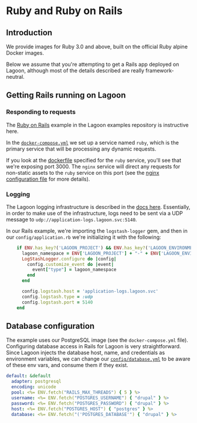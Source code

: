 # Ruby and Ruby on Rails

## Introduction

We provide images for Ruby 3.0 and above, built on the official Ruby alpine Docker images.

Below we assume that you're attempting to get a Rails app deployed on Lagoon, although most of the details described are really framework-neutral.

## Getting Rails running on Lagoon

### Responding to requests

The [Ruby on Rails](https://github.com/lagoon-examples/ruby-on-rails) example in the Lagoon examples repository is instructive here.

In the [`docker-compose.yml`](https://github.com/lagoon-examples/ruby-on-rails/blob/main/docker-compose.yml) we set up a service named `ruby`, which is the primary service that will be processing any dynamic requests.

If you look at the [dockerfile](https://github.com/lagoon-examples/ruby-on-rails/blob/main/lagoon/ruby.dockerfile) specified for the `ruby` service, you'll see that we're exposing port 3000. The `nginx` service will direct any requests for non-static assets to the `ruby` service on this port (see the [nginx configuration file](https://github.com/lagoon-examples/ruby-on-rails/blob/main/lagoon/nginx/nginx.conf) for more details).

### Logging

The Lagoon logging infrastructure is described in the [docs here](../logging/logging.md). Essentially, in order to make use of the infrastructure, logs need to be sent via a UDP message to `udp://application-logs.lagoon.svc:5140`.

In our Rails example, we're importing the `logstash-logger` gem, and then in our `config/application.rb` we're initializing it with the following:

```ruby title="config/application.rb"
    if ENV.has_key?('LAGOON_PROJECT') && ENV.has_key?('LAGOON_ENVIRONMENT') then
      lagoon_namespace = ENV['LAGOON_PROJECT'] + "-" + ENV['LAGOON_ENVIRONMENT']
      LogStashLogger.configure do |config|
        config.customize_event do |event|
          event["type"] = lagoon_namespace
        end
      end

      config.logstash.host = 'application-logs.lagoon.svc'
      config.logstash.type = :udp
      config.logstash.port = 5140
    end
```

## Database configuration

The example uses our PostgreSQL image (see the `docker-compose.yml` file). Configuring database access in Rails for Lagoon is very straightforward. Since Lagoon injects the database host, name, and credentials as environment variables, we can change our [`config/database.yml`](https://github.com/lagoon-examples/ruby-on-rails/blob/main/config/database.yml) to be aware of these env vars, and consume them if they exist.

```yaml title="config/database.yml"
default: &default
  adapter: postgresql
  encoding: unicode
  pool: <%= ENV.fetch("RAILS_MAX_THREADS") { 5 } %>
  username: <%= ENV.fetch("POSTGRES_USERNAME") { "drupal" } %>
  password: <%= ENV.fetch("POSTGRES_PASSWORD") { "drupal" } %>
  host: <%= ENV.fetch("POSTGRES_HOST") { "postgres" } %>
  database: <%= ENV.fetch("('POSTGRES_DATABASE'") { "drupal" } %>
```
